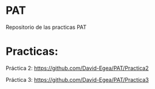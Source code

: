 # PAT
Repositorio de las practicas PAT


Practicas:
====

Práctica 2: https://github.com/David-Egea/PAT/Practica2

Práctica 3: https://github.com/David-Egea/PAT/Practica3
